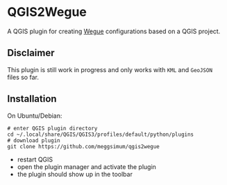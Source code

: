 # QGIS2Wegue 

A QGIS plugin for creating [Wegue](https://github.com/meggsimum/wegue) configurations based on a QGIS project.

## Disclaimer

This plugin is still work in progress and only works with `KML` and `GeoJSON` files so far.

## Installation

On Ubuntu/Debian:

```shell
# enter QGIS plugin directory
cd ~/.local/share/QGIS/QGIS3/profiles/default/python/plugins
# download plugin
git clone https://github.com/meggsimum/qgis2wegue
```

- restart QGIS
- open the plugin manager and activate the plugin
- the plugin should show up in the toolbar


